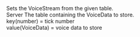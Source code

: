 <function name="SetData" parent="VoiceStream" type="classfunc">
	<description>
		Sets the VoiceStream from the given table.<br>
		<added version="0.7"></added>
	</description>
	<realm>Server</realm>
	<args>
		<arg name="data" type="table">The table containing the VoiceData to store.<br>key(number) = tick number<br>value(VoiceData) = voice data to store</arg>
	</args>
</function>